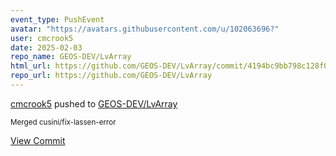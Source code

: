 ```yaml
---
event_type: PushEvent
avatar: "https://avatars.githubusercontent.com/u/102063696?"
user: cmcrook5
date: 2025-02-03
repo_name: GEOS-DEV/LvArray
html_url: https://github.com/GEOS-DEV/LvArray/commit/4194bc9bb798c128f025c087f3b22597f9d5f413
repo_url: https://github.com/GEOS-DEV/LvArray
---
```


<a href='https://github.com/cmcrook5' target='_blank'>cmcrook5</a> pushed to <a href='https://github.com/GEOS-DEV/LvArray' target='_blank'>GEOS-DEV/LvArray</a>

<small>Merged cusini/fix-lassen-error</small>

<a href='https://github.com/GEOS-DEV/LvArray/commit/4194bc9bb798c128f025c087f3b22597f9d5f413' target='_blank'>View Commit</a>